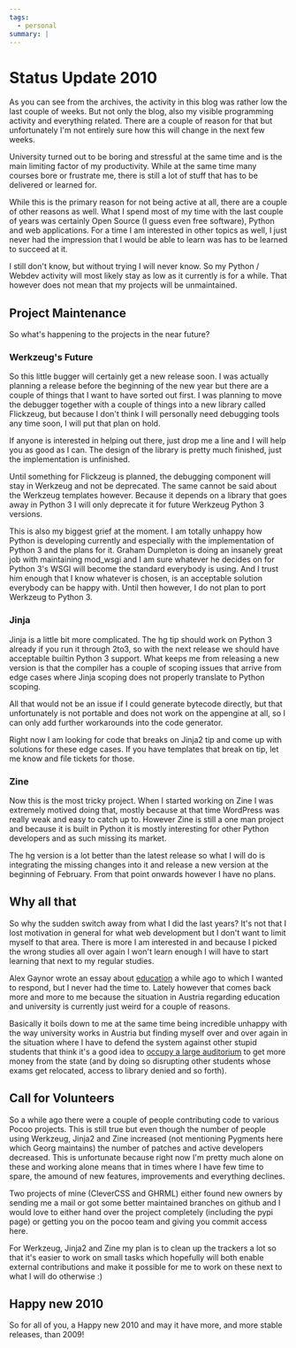 ```yaml
---
tags:
  - personal
summary: |
---
```


# Status Update 2010

As you can see from the archives, the activity in this blog was rather
low the last couple of weeks. But not only the blog, also my visible
programming activity and everything related. There are a couple of
reason for that but unfortunately I'm not entirely sure how this will
change in the next few weeks.

University turned out to be boring and stressful at the same time and is
the main limiting factor of my productivity. While at the same time many
courses bore or frustrate me, there is still a lot of stuff that has to
be delivered or learned for.

While this is the primary reason for not being active at all, there are
a couple of other reasons as well. What I spend most of my time with the
last couple of years was certainly Open Source (I guess even free
software), Python and web applications. For a time I am interested in
other topics as well, I just never had the impression that I would be
able to learn was has to be learned to succeed at it.

I still don't know, but without trying I will never know. So my Python /
Webdev activity will most likely stay as low as it currently is for a
while. That however does not mean that my projects will be unmaintained.

## Project Maintenance

So what's happening to the projects in the near future?

### Werkzeug's Future

So this little bugger will certainly get a new release soon. I was
actually planning a release before the beginning of the new year but
there are a couple of things that I want to have sorted out first. I was
planning to move the debugger together with a couple of things into a
new library called Flickzeug, but because I don't think I will
personally need debugging tools any time soon, I will put that plan on
hold.

If anyone is interested in helping out there, just drop me a line and I
will help you as good as I can. The design of the library is pretty much
finished, just the implementation is unfinished.

Until something for Flickzeug is planned, the debugging component will
stay in Werkzeug and not be deprecated. The same cannot be said about
the Werkzeug templates however. Because it depends on a library that
goes away in Python 3 I will only deprecate it for future Werkzeug
Python 3 versions.

This is also my biggest grief at the moment. I am totally unhappy how
Python is developing currently and especially with the implementation of
Python 3 and the plans for it. Graham Dumpleton is doing an insanely
great job with maintaining mod_wsgi and I am sure whatever he decides on
for Python 3's WSGI will become the standard everybody is using. And I
trust him enough that I know whatever is chosen, is an acceptable
solution everybody can be happy with. Until then however, I do not plan
to port Werkzeug to Python 3.

### Jinja

Jinja is a little bit more complicated. The hg tip should work on Python
3 already if you run it through 2to3, so with the next release we should
have acceptable builtin Python 3 support. What keeps me from releasing a
new version is that the compiler has a couple of scoping issues that
arrive from edge cases where Jinja scoping does not properly translate
to Python scoping.

All that would not be an issue if I could generate bytecode directly,
but that unfortunately is not portable and does not work on the
appengine at all, so I can only add further workarounds into the code
generator.

Right now I am looking for code that breaks on Jinja2 tip and come up
with solutions for these edge cases. If you have templates that break on
tip, let me know and file tickets for those.

### Zine

Now this is the most tricky project. When I started working on Zine I
was extremely motived doing that, mostly because at that time WordPress
was really weak and easy to catch up to. However Zine is still a one man
project and because it is built in Python it is mostly interesting for
other Python developers and as such missing its market.

The hg version is a lot better than the latest release so what I will do
is integrating the missing changes into it and release a new version at
the beginning of February. From that point onwards however I have no
plans.

## Why all that

So why the sudden switch away from what I did the last years? It's not
that I lost motivation in general for what web development but I don't
want to limit myself to that area. There is more I am interested in and
because I picked the wrong studies all over again I won't learn enough I
will have to start learning that next to my regular studies.

Alex Gaynor wrote an essay about [education](http://lazypython.blogspot.com/2009/12/few-thoughts-on-education.html)
a while ago to which I wanted to respond, but I never had the time to.
Lately however that comes back more and more to me because the situation
in Austria regarding education and university is currently just weird
for a couple of reasons.

Basically it boils down to me at the same time being incredible unhappy
with the way university works in Austria but finding myself over and
over again in the situation where I have to defend the system against
other stupid students that think it's a good idea to [occupy a large
auditorium](http://www.austriantimes.at/news/General_News/2009-12-21/19038/Student_protesters_%27shocked%27_after_auditorium_evictions)
to get more money from the state (and by doing so disrupting other
students whose exams get relocated, access to library denied and so
forth).

## Call for Volunteers

So a while ago there were a couple of people contributing code to
various Pocoo projects. This is still true but even though the number of
people using Werkzeug, Jinja2 and Zine increased (not mentioning
Pygments here which Georg maintains) the number of patches and active
developers decreased. This is unfortunate because right now I'm pretty
much alone on these and working alone means that in times where I have
few time to spare, the amound of new features, improvements and
everything declines.

Two projects of mine (CleverCSS and GHRML) either found new owners by
sending me a mail or got some better maintained branches on github and I
would love to either hand over the project completely (including the
pypi page) or getting you on the pocoo team and giving you commit access
here.

For Werkzeug, Jinja2 and Zine my plan is to clean up the trackers a lot
so that it's easier to work on small tasks which hopefully will both
enable external contributions and make it possible for me to work on
these next to what I will do otherwise :)

## Happy new 2010

So for all of you, a Happy new 2010 and may it have more, and more
stable releases, than 2009!

